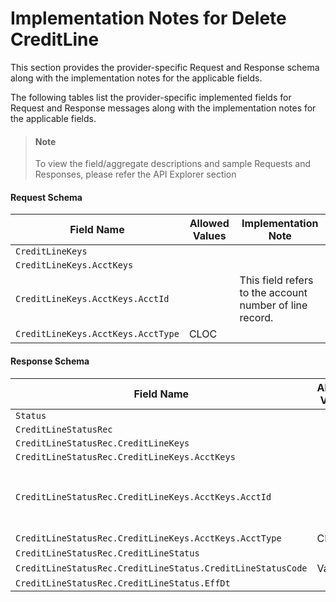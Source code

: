 # Implementation Notes for Delete CreditLine
This section provides the provider-specific Request and Response schema along with the implementation notes for the applicable fields.
<!-- 
type: tab 
titles: Premier, 
-->


The following tables list the provider-specific implemented fields for Request and Response messages along with the implementation notes for the applicable fields. 


<!-- theme: info -->
> #### Note
> 
> To view the field/aggregate descriptions and sample Requests and Responses, please refer the API Explorer section


#### Request Schema
|Field Name|Allowed Values|Implementation Note|
|----|----|----|
|`CreditLineKeys`|||
|`CreditLineKeys.AcctKeys`|||
|`CreditLineKeys.AcctKeys.AcctId`||This field refers to the account number of line record.<br>|
|`CreditLineKeys.AcctKeys.AcctType`|CLOC||
#### Response Schema
|Field Name|Allowed Values|Implementation Note|
|----|----|----|
|`Status`|||
|`CreditLineStatusRec`|||
|`CreditLineStatusRec.CreditLineKeys`|||
|`CreditLineStatusRec.CreditLineKeys.AcctKeys`|||
|`CreditLineStatusRec.CreditLineKeys.AcctKeys.AcctId`||This field refers to the account number of the line entered by the user.<br>|
|`CreditLineStatusRec.CreditLineKeys.AcctKeys.AcctType`|CLOC||
|`CreditLineStatusRec.CreditLineStatus`|||
|`CreditLineStatusRec.CreditLineStatus.CreditLineStatusCode`|Valid||
|`CreditLineStatusRec.CreditLineStatus.EffDt`|||
<!-- type: tab-end -->

